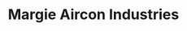 ---
title: "Margie Aircon Industries"
url: /santa-cruz/margie-aircon-industries/
shop: electronics
---